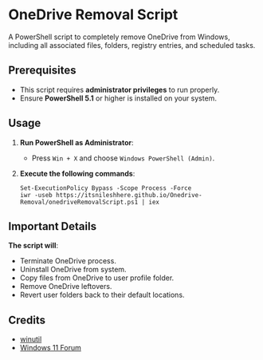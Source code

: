 # OneDrive Removal Script

A PowerShell script to completely remove OneDrive from Windows, including all associated files, folders, registry entries, and scheduled tasks.

## Prerequisites

- This script requires **administrator privileges** to run properly.
- Ensure **PowerShell 5.1** or higher is installed on your system.

## Usage

1. **Run PowerShell as Administrator**:
   - Press `Win + X` and choose `Windows PowerShell (Admin)`.

2. **Execute the following commands**:
   ```{powershell}
   Set-ExecutionPolicy Bypass -Scope Process -Force
   iwr -useb https://itsnileshhere.github.io/Onedrive-Removal/onedriveRemovalScript.ps1 | iex
   ```

## Important Details

**The script will**:

* Terminate OneDrive process.
* Uninstall OneDrive from system.
* Copy files from OneDrive to user profile folder.
* Remove OneDrive leftovers.
* Revert user folders back to their default locations.

## Credits
- [winutil](https://github.com/ChrisTitusTech/winutil)
- [Windows 11 Forum](https://www.elevenforum.com/t/how-to-completely-remove-onedrive.12084/)
